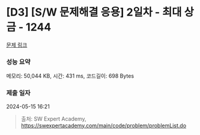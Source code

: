 # [D3] [S/W 문제해결 응용] 2일차 - 최대 상금 - 1244 

[문제 링크](https://swexpertacademy.com/main/code/problem/problemDetail.do?contestProbId=AV15Khn6AN0CFAYD) 

### 성능 요약

메모리: 50,044 KB, 시간: 431 ms, 코드길이: 698 Bytes

### 제출 일자

2024-05-15 16:21



> 출처: SW Expert Academy, https://swexpertacademy.com/main/code/problem/problemList.do